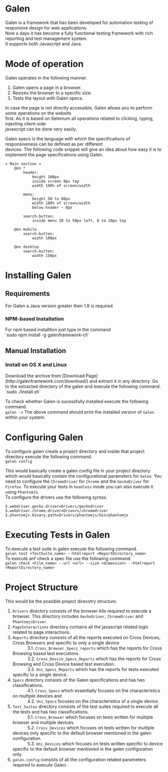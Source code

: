 # Galen
Galen is a framework that has been developed for automation testing of responsive design for web applications.<br>Now a days it has become a fully functional testing framework with rich reporting and test management system.<br>It supports both Javascript and Java.

# Mode of operation
Galen operates in the following manner.<br>
1. Galen opens a page in a browser.<br>
2. Resizes the browser to a specific size.<br>
3. Tests the layout with Galen specs.<br>

In case the page is not directly accessible, Galen allows you to perform some operations on the website<br> first. As it is based on Selenium all operations related to clicking, typing, injecting client-side<br> javascript can be done very easily.

Galen specs is the language with which the specifications of responsiveness can be defined as per different<br>devices. The following code snippet will give an idea about how easy it is to implement the page specifications using Galen.

```
= Main section =
    @on *
        header:
            height 100px 
            inside screen 0px top 
            width 100% of screen/width 

        menu:
            height 50 to 60px 
            width 100% of screen/width 
            below header ~ 0px 

        search-button:
            inside menu 20 to 50px left, 0 to 10px top 

    @on mobile
        search-button:
            width 100px 
         
    @on desktop 
        search-button:
            width 150px 
```

# Installing Galen
<h2>Requirements</h2>
For Galen a Java version greater then 1.8 is required
<br>
<h3>NPM-based Installation</h3>
For npm based installtion just type in the command<br>
`sudo npm install -g galenframework-cli`
<br>
<h2>Manual Installation</h2>
<h3>Install on OS X and Linux</h3>
Download the archive from [Download Page](http://galenframework.com/download/) and extract it in any directory. Go to the extracted directory of the galen and execute the following command.<br>
`sudo ./install.sh`

To check whether Galen is sucessfully installed execute the following command.<br>
`galen -v`
The above command should print the installed version of `Galen` within your system.

# Configuring Galen
To configure galen create a project directory and inside that project directory execute the following command.<br>
`galen config`<br>

This would basically create a galen.config file in your project directory which would basically contain the configurational parameters for `Galen`. You need to configure the `ChromeDriver` for `Chrome` and the `GeckoDriver` for `Firefox`. To execute your tests in `headless` mode you can also execute it using `PhantomJs`.<br>
To configure the drivers use the following syntax.
```
$.webdriver.gecko.driver=Drivers/geckodriver
$.webdriver.chrome.driver=Drivers/chromedriver
$.phantomjs.binary.path=Drivers/phantomjs/bin/phantomjs
```

# Executing Tests in Galen
To execute a test suite in galen execute the following command.<br>
`galen test <TestSuite_name> --htmlreport <ReportDirectory_name>`<br>
To execute anf check a spec file use the following command.<br>
`galen check <File_name> --url <url> --size <dimension> --htmlreport <ReportDirectory_name>`

# Project Structure
This would be the possible project direcotry structure.<br>
1. `Drivers` directory consists of the browser kits required to execute a browser. This directory includes `GeckoDriver`, `ChromeDriver` and `PhantomjsDriver`.<br>
2. `PageInteractions` directory contains all the javascript related logic related to page interactions.<br>
3. `Reports` directory consists of all the reports executed on Cross Devices, Cross Browsers and specific to only a single device<br>
   &nbsp;&nbsp;&nbsp;&nbsp;&nbsp;&nbsp;&nbsp;&nbsp;&nbsp;&nbsp;&nbsp;&nbsp;3.1. `Cross_Browser_Specs_reports` which has the reports for Cross Browsing based test executions.<br>
   &nbsp;&nbsp;&nbsp;&nbsp;&nbsp;&nbsp;&nbsp;&nbsp;&nbsp;&nbsp;&nbsp;&nbsp;3.2. `Cross_Device_Specs_Reports` which has the reports for Cross Browsing and Cross Device based test execution.<br>
   &nbsp;&nbsp;&nbsp;&nbsp;&nbsp;&nbsp;&nbsp;&nbsp;&nbsp;&nbsp;&nbsp;&nbsp;3.3. `Uni_Specs_Reports` which has the reports for tests executed specific to a single device.<br>
4. `Specs` directory consists of the Galen specifications and has two classifications.<br>
   &nbsp;&nbsp;&nbsp;&nbsp;&nbsp;&nbsp;&nbsp;&nbsp;&nbsp;&nbsp;&nbsp;&nbsp;4.1. `Cross_Specs` which essentially focuses on the characteristics on multiple devices and<br>
   &nbsp;&nbsp;&nbsp;&nbsp;&nbsp;&nbsp;&nbsp;&nbsp;&nbsp;&nbsp;&nbsp;&nbsp;4.2. `Uni_Specs` focuses on the characteristics of a single device.<br>
5. `Test_Suites` directory consists of the test suites required to execute all the tests and has two classifications.<br>
   &nbsp;&nbsp;&nbsp;&nbsp;&nbsp;&nbsp;&nbsp;&nbsp;&nbsp;&nbsp;&nbsp;&nbsp;5.1. `Cross_Browser` which focuses on tests written for multiple browser and multiple devices.<br>
   &nbsp;&nbsp;&nbsp;&nbsp;&nbsp;&nbsp;&nbsp;&nbsp;&nbsp;&nbsp;&nbsp;&nbsp;5.2. `Cross_Devices` which focuses on tests written for multiple devices only specific to the default browser mentioned in the galen configuration.<br>
   &nbsp;&nbsp;&nbsp;&nbsp;&nbsp;&nbsp;&nbsp;&nbsp;&nbsp;&nbsp;&nbsp;&nbsp;5.3. `Uni_Devices` which focuses on tests written specific to device specific to the default browser mentioned in the galen configuration only.<br>
6. `galen.config` consists of all the configuration related parameters required to execute Galen.<br> 